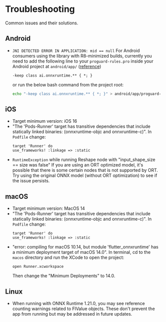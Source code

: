 # Troubleshooting

Common issues and their solutions.


## Android
* `JNI DETECTED ERROR IN APPLICATION: mid == null`
    For Android consumers using the library with R8-minimized builds, currently you need to add the following line to your `proguard-rules.pro` inside your Android project at `android/app/` ([reference](https://onnxruntime.ai/docs/build/android.html#note-proguard-rules-for-r8-minimization-android-app-builds-to-work))
    ```
    -keep class ai.onnxruntime.** { *; }
    ```
    or run the below bash command from the project root:
    ```bash
    echo "-keep class ai.onnxruntime.** { *; }" > android/app/proguard-rules.pro
    ```

## iOS
* Target minimum version: iOS 16
* "The 'Pods-Runner' target has transitive dependencies that include statically linked binaries: (onnxruntime-objc and onnxruntime-c)". In `Podfile` change:
    ```
    target 'Runner' do
    use_frameworks! :linkage => :static
    ```
* `RuntimeException` while running Reshape node with "input_shape_size == size was false"
    If you are using an ORT optimized model, it's possible that there is some certain nodes that is not supported by ORT. Try using the original ONNX model (without ORT optimization) to see if the issue persists.

## macOS
* Target minimum version: MacOS 14
* "The 'Pods-Runner' target has transitive dependencies that include statically linked binaries: (onnxruntime-objc and onnxruntime-c)". In `Podfile` change:
    ```
    target 'Runner' do
    use_frameworks! :linkage => :static
    ```
* "error: compiling for macOS 10.14, but module 'flutter_onnxruntime' has a minimum deployment target of macOS 14.0". In terminal, cd to the `macos` directory and run the XCode to open the project:
    ```
    open Runner.xcworkspace
    ```
    Then change the "Minimum Deployments" to 14.0.

## Linux
* When running with ONNX Runtime 1.21.0, you may see reference counting warnings related to FlValue objects. These don't prevent the app from running but may be addressed in future updates.
